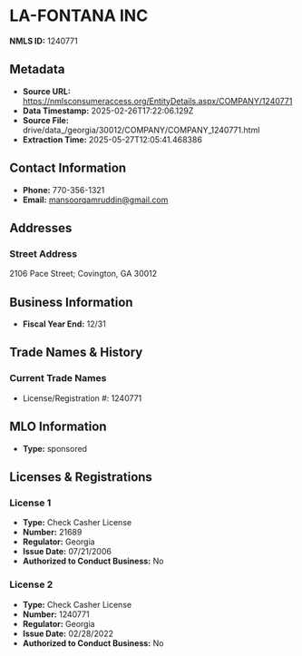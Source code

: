 # LA-FONTANA INC

**NMLS ID:** 1240771

## Metadata
- **Source URL:** https://nmlsconsumeraccess.org/EntityDetails.aspx/COMPANY/1240771
- **Data Timestamp:** 2025-02-26T17:22:06.129Z
- **Source File:** drive/data_/georgia/30012/COMPANY/COMPANY_1240771.html
- **Extraction Time:** 2025-05-27T12:05:41.468386

## Contact Information
- **Phone:** 770-356-1321
- **Email:** mansoorqamruddin@gmail.com

## Addresses
### Street Address
2106 Pace Street; Covington, GA 30012

## Business Information
- **Fiscal Year End:** 12/31

## Trade Names & History
### Current Trade Names
- License/Registration #: 1240771

## MLO Information
- **Type:** sponsored

## Licenses & Registrations

### License 1
- **Type:** Check Casher License
- **Number:** 21689
- **Regulator:** Georgia
- **Issue Date:** 07/21/2006
- **Authorized to Conduct Business:** No

### License 2
- **Type:** Check Casher License
- **Number:** 1240771
- **Regulator:** Georgia
- **Issue Date:** 02/28/2022
- **Authorized to Conduct Business:** No
